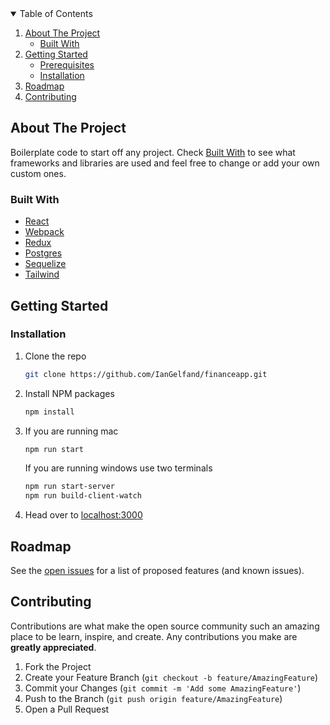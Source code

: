 <!-- TABLE OF CONTENTS -->
<details open="open">
  <summary>Table of Contents</summary>
  <ol>
    <li>
      <a href="#about-the-project">About The Project</a>
      <ul>
        <li><a href="#built-with">Built With</a></li>
      </ul>
    </li>
    <li>
      <a href="#getting-started">Getting Started</a>
      <ul>
        <li><a href="#prerequisites">Prerequisites</a></li>
        <li><a href="#installation">Installation</a></li>
      </ul>
    </li>
    <li><a href="#roadmap">Roadmap</a></li>
    <li><a href="#contributing">Contributing</a></li>
  </ol>
</details>



<!-- ABOUT THE PROJECT -->
## About The Project
Boilerplate code to start off any project. Check <a href="#built-with">Built With</a> to see what frameworks and libraries are used and feel free to change or add your own custom ones.

### Built With

* [React](https://reactjs.org)
* [Webpack](https://webpack.js.org)
* [Redux](https://redux.js.org)
* [Postgres](https://www.postgresql.org)
* [Sequelize](https://sequelize.org)
* [Tailwind](https://tailwindcss.com)

<!-- GETTING STARTED -->
## Getting Started
 
### Installation

1. Clone the repo
   ```sh
   git clone https://github.com/IanGelfand/financeapp.git
   ```
2. Install NPM packages
   ```sh
   npm install
   ```
4. If you are running mac
    ```sh
    npm run start
    ```
    If you are running windows use two terminals
    ```sh
    npm run start-server
    npm run build-client-watch
    ```
 5. Head over to [localhost:3000](http://localhost:3000)

<!-- ROADMAP -->
## Roadmap

See the [open issues](https://github.com/IanGelfand/Boilerplate/issues) for a list of proposed features (and known issues).


<!-- CONTRIBUTING -->
## Contributing

Contributions are what make the open source community such an amazing place to be learn, inspire, and create. Any contributions you make are **greatly appreciated**.

1. Fork the Project
2. Create your Feature Branch (`git checkout -b feature/AmazingFeature`)
3. Commit your Changes (`git commit -m 'Add some AmazingFeature'`)
4. Push to the Branch (`git push origin feature/AmazingFeature`)
5. Open a Pull Request
